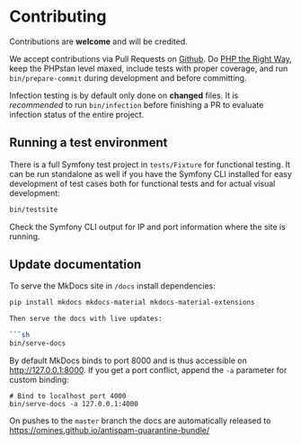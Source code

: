 # Contributing

Contributions are **welcome** and will be credited.

We accept contributions via Pull Requests on [Github](https://github.com/omines/antispam-bundle).
Do [PHP the Right Way](http://www.phptherightway.com/), keep the PHPstan level maxed, include tests with proper
coverage, and run `bin/prepare-commit` during development and before committing.

Infection testing is by default only done on **changed** files. It is *recommended* to run
`bin/infection` before finishing a PR to evaluate infection status of the entire project.

## Running a test environment

There is a full Symfony test project in `tests/Fixture` for functional testing. It can be run
standalone as well if you have the Symfony CLI installed for easy development of test cases both
for functional tests and for actual visual development:

```sh
bin/testsite
```
Check the Symfony CLI output for IP and port information where the site is running.

## Update documentation

To serve the MkDocs site in `/docs` install dependencies:

```sh
pip install mkdocs mkdocs-material mkdocs-material-extensions

Then serve the docs with live updates:

```sh
bin/serve-docs
```

By default MkDocs binds to port 8000 and is thus accessible on http://127.0.0.1:8000. If you get a port
conflict, append the `-a` parameter for custom binding:

```shell
# Bind to localhost port 4000
bin/serve-docs -a 127.0.0.1:4000
```
On pushes to the `master` branch the docs are automatically released to https://omines.github.io/antispam-quarantine-bundle/